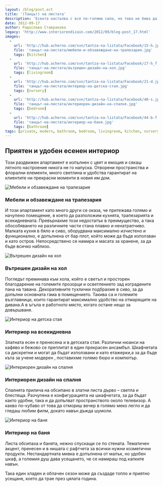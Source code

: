 ```yaml
---
layout: /blog/post.ect
title: '(Танцът) на листата'
description: 'Есента настъпва с все по-голяма сила, но това не бива да натъжава никого, защото и този сезон има своето очарование. Зеленото отстъпва на топло кафяво, бежово и жълто. Такъв е и нашия есенен интериор – цветен като гората през септември.'
date: 2012-09-17
author: Радослава Ставракова
legacy: 'http://www.interiorendizain.com/2012/09/blog-post_17.html'
images:
  -
    url: 'http://hub.acherno.com/svn/tantza-na-listata/Facebook/15-h.jpg'
    file: 'танцът-на-листата/мебели-и-обзавеждане-на-трапезария.jpg'
    tags: [kitchen]
  -
    url: 'http://hub.acherno.com/svn/tantza-na-listata/Facebook/17-h_f.jpg'
    file: 'танцът-на-листата/вътрешен-дизайн-на-хол.jpg'
    tags: [livingroom]
  -
    url: 'http://hub.acherno.com/svn/tantza-na-listata/Facebook/21-d.jpg'
    file: 'танцът-на-листата/интериор-на-детска-стая.jpg'
    tags: [nursery]
  -
    url: 'http://hub.acherno.com/svn/tantza-na-listata/Facebook/40-s.jpg'
    file: 'танцът-на-листата/интериорен-дизайн-на-спалня.jpg'
    tags: [bedroom]
  -
    url: 'http://hub.acherno.com/svn/tantza-na-listata/Facebook/44-b-f.jpg'
    file: 'танцът-на-листата/интериор-на-баня.jpg'
    tags: [bathroom]
tags: [private, modern, bathroom, bedroom, livingroom, kitchen, nursery]
---
```

## Приятен и удобен **есенен интериор**
Този раздвижен апартамент е изпълнен с цвят и емоция и сякаш лятното настроение никога не го напуска. Отворени пространства и флорални елементи, много светлина и удобства гарантират на клиентите ни прекрасни моменти в новия им дом.

![Мебели и обзавеждане на трапезария](танцът-на-листата/мебели-и-обзавеждане-на-трапезария.jpg)
### Мебели и обзавеждане на **трапезария**

И този апартамент като много други се оказа, че притежава голямо и начупено помещение, в което да разположим кухнята, трапезарията и всекидневната. Превърнахме този недостатък в преимущество, а така обособяването на различните части стана плавно и ненатрапчиво. Малката кухня в бяло и сиво, оборудвана максимално изчистено и функционално, е допълнена от бар плот, който може да бъде използван и като остров. Непосредствено се намира и масата за хранене, за да бъде всичко наблизо.

![Вътрешен дизайн на хол](танцът-на-листата/вътрешен-дизайн-на-хол.jpg)
### Вътрешен дизайн на **хол**

Погледът преминава към хола, който е светъл и просторен благодарение на големите прозорци и осветлението зад изградените пана на тавана. Декоративните тухлички подбрахме в сиво, за да допълни основната гама в помещението. Такива са и големите възглавници, които гарантират максимално удобство на отмарящите на дивана.А в ъгъла е работното място, когато остане нещо за довършване.

![Интериор на детска стая](танцът-на-листата/интериор-на-детска-стая.jpg)
### Интериор на **всекидневна**

Златната есен е пренесена и в детската стая. Различни нюанси на кафяво и бежово се преплитат в един прекрасен ансамбъл. Шкафчетата са дискретни и могат да бъдат използвани и като етажерки,а за да бъде къта за учене модерен , поставихме голямо бюро и компютър.

![Интериорен дизайн на спалня](танцът-на-листата/интериорен-дизайн-на-спалня.jpg)
### Интериорен дизайн на **спалня**

Спалнята прилича на обсипано в златни листа дърво – светла и блестяща. Разчупена е конфигурацията на шкафчетата, за да бъдат както удобни, така и да допълват пространството около телевизор. А какво по-хубаво от това да отмориш вечер в голямо меко легло и да гледаш любим филм, докато навън дъжда шумоли.

![Интериор на баня](танцът-на-листата/интериор-на-баня.jpg)
### Интериор на **баня**

Листа обсипаха и банята, нежно спускащи се по стената. Тематичен акцент, пренесен и в нишата с рафтчета за всички нужни козметични продукти. Нестандартната мивка е допълнена от малък, но удобен шкаф, а големия душ дава усещането, че се намираш под капките навън.

Така един хладен и облачен сезон може да създаде топло и приятно усещане, което да трае през цялата година.